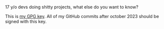 17 y/o devs doing shitty projects, what else do you want to know?

This is [my GPG key](https://thebossmagnus.github.io/TheBossMagnus_public.txt). 
All of my GitHub commits after october 2023 should be signed with this key.